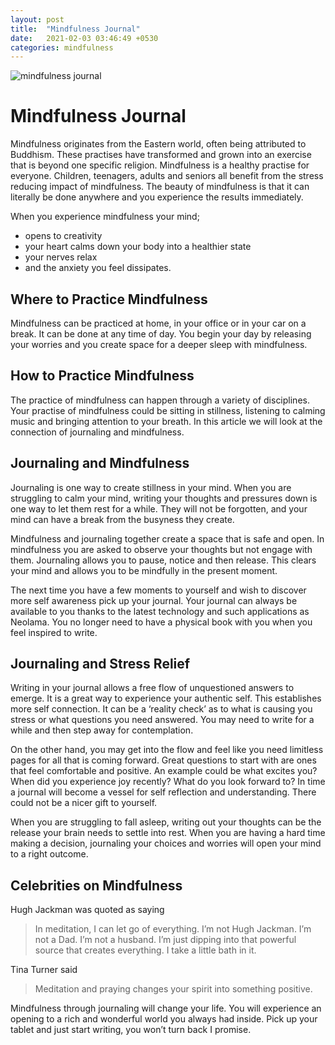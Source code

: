```yaml
---
layout: post
title:  "Mindfulness Journal"
date:   2021-02-03 03:46:49 +0530
categories: mindfulness
---
```


 <img src="https://images.unsplash.com/photo-1479334053136-4dcabc560c9a?ixid=MXwxMjA3fDB8MHxwaG90by1wYWdlfHx8fGVufDB8fHw%3D&ixlib=rb-1.2.1&auto=format&fit=crop&w=1050&q=80" alt="mindfulness journal">

# Mindfulness Journal

Mindfulness originates from the Eastern world, often being attributed to Buddhism. These practises have transformed and grown into an exercise that is beyond one specific religion. Mindfulness is a healthy practise for everyone. Children, teenagers, adults and seniors all benefit from the stress reducing impact of mindfulness. The beauty of mindfulness is that it can literally be done anywhere and you experience the results immediately.

When you experience mindfulness your mind;
-   opens to creativity
-   your heart calms down your body into a healthier state
-   your nerves relax
-   and the anxiety you feel dissipates.

## Where to Practice Mindfulness
Mindfulness can be practiced at home, in your office or in your car on a break. It can be done at any time of day. You begin your day by releasing your worries and you create space for a deeper sleep with mindfulness.

## How to Practice Mindfulness

The practice of mindfulness can happen through a variety of disciplines. Your practise of mindfulness could be sitting in stillness, listening to calming music and bringing attention to your breath. In this article we will look at the connection of journaling and mindfulness.

## Journaling and Mindfulness

Journaling is one way to create stillness in your mind. When you are struggling to calm your mind, writing your thoughts and pressures down is one way to let them rest for a while. They will not be forgotten, and your mind can have a break from the busyness they create.

Mindfulness and journaling together create a space that is safe and open. In mindfulness you are asked to observe your thoughts but not engage with them. Journaling allows you to pause, notice and then release. This clears your mind and allows you to be mindfully in the present moment.

The next time you have a few moments to yourself and wish to discover more self awareness pick up your journal. Your journal can always be available to you thanks to the latest technology and such applications as Neolama. You no longer need to have a physical book with you when you feel inspired to write.

## Journaling and Stress Relief

Writing in your journal allows a free flow of unquestioned answers to emerge. It is a great way to experience your authentic self. This establishes more self connection. It can be a ‘reality check’ as to what is causing you stress or what questions you need answered. You may need to write for a while and then step away for contemplation.

On the other hand, you may get into the flow and feel like you need limitless pages for all that is coming forward. Great questions to start with are ones that feel comfortable and positive. An example could be what excites you? When did you experience joy recently? What do you look forward to? In time a journal will become a vessel for self reflection and understanding. There could not be a nicer gift to yourself.

When you are struggling to fall asleep, writing out your thoughts can be the release your brain needs to settle into rest. When you are having a hard time making a decision, journaling your choices and worries will open your mind to a right outcome.

##  Celebrities on Mindfulness

Hugh Jackman was quoted as saying
> In meditation, I can let go of everything. I’m not Hugh Jackman. I’m not a Dad. I’m not a husband. I’m just dipping into that powerful source that creates everything. I take a little bath in it.

Tina Turner said 
>Meditation and praying changes your spirit into something positive.

 Mindfulness through journaling will change your life. You will experience an opening to a rich and wonderful world you always had inside. Pick up your tablet and just start writing, you won’t turn back I promise.
